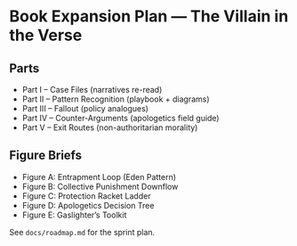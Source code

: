 # Book Expansion Plan — The Villain in the Verse

## Parts
- Part I – Case Files (narratives re-read)
- Part II – Pattern Recognition (playbook + diagrams)
- Part III – Fallout (policy analogues)
- Part IV – Counter-Arguments (apologetics field guide)
- Part V – Exit Routes (non-authoritarian morality)

## Figure Briefs
- Figure A: Entrapment Loop (Eden Pattern)
- Figure B: Collective Punishment Downflow
- Figure C: Protection Racket Ladder
- Figure D: Apologetics Decision Tree
- Figure E: Gaslighter’s Toolkit

See `docs/roadmap.md` for the sprint plan.
